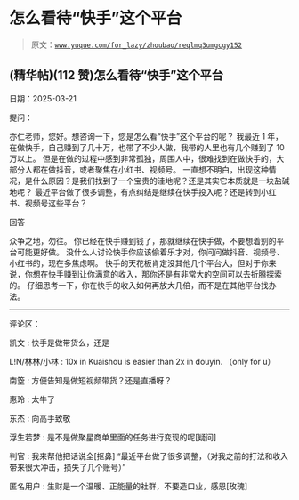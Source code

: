 # 怎么看待“快手”这个平台

> 原文：[`www.yuque.com/for_lazy/zhoubao/reqlmq3umgcgy152`](https://www.yuque.com/for_lazy/zhoubao/reqlmq3umgcgy152)

## (精华帖)(112 赞)怎么看待“快手”这个平台

日期：2025-03-21

提问：

亦仁老师，您好。想咨询一下，您是怎么看“快手”这个平台的呢？ 我最近 1 年，在做快手，自己赚到了几十万，也带了不少人做，我带的人里也有几个赚到了 10 万以上。
但是在做的过程中感到非常孤独，周围人中，很难找到在做快手的，大部分人都在做抖音，或者聚焦在小红书、视频号。
一直想不明白，出现这种情况，是什么原因？是我们找到了一个宝贵的洼地呢？还是其实它本质就是一块盐碱地呢？
最近平台做了很多调整，有点纠结是继续在快手投入呢？还是转到小红书、视频号这些平台？

回答

众争之地，勿往。 你已经在快手赚到钱了，那就继续在快手做，不要想着别的平台可能更好做。
没什么人讨论快手你应该偷着乐才对，你问问做抖音、视频号、小红书的，现在多焦虑啊。
快手的天花板肯定没其他几个平台大，但对于你来说，你想在快手赚到让你满意的收入，那你还是有非常大的空间可以去折腾探索的。
仔细思考一下，你在快手的收入如何再放大几倍，而不是在其他平台找办法。

* * *

评论区：

凯文 : 快手是做带货么，还是

L!N/林林/小林 : 10x in Kuaishou is easier than 2x in douyin. （only for u）

南箜 : 方便告知是做短视频带货？还是直播呀？

惠玲 : 太牛了

东杰 : 向高手致敬

浮生若梦 : 是不是做聚星商单里面的任务进行变现的呢[疑问]

判官 : 我来帮他把话说全[抠鼻] “最近平台做了很多调整，（对我之前的打法和收入带来很大冲击，损失了几个账号）”

匿名用户 : 生财是一个温暖、正能量的社群，不要造口业，感恩[玫瑰]